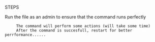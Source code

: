 STEPS

Run the file as an admin to ensure that the command runs perfectly

         The command will perform some actions (will take some time)
         After the command is succesfull, restart for better perrformance......
